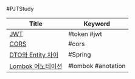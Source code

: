 #PJTStudy

| Title                                  | Keyword            |
| -------------------------------------- | ------------------ |
| [JWT](<JWT.md>)                        | #token #jwt        |
| [CORS](<CORS.md>)                      | #cors              |
| [DTO와 Entity 차이](<DTO와 Entity 차이.md>)  | #Spring            |
| [Lombok 어노테이션](<Lombok 어노테이션.md>) <br> | #lombok #anotation |
